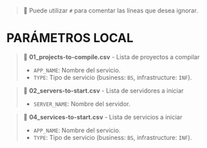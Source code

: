 > 📌 Puede utilizar `#` para comentar las líneas que desea ignorar.

# PARÁMETROS LOCAL

> 📄 **01_projects-to-compile.csv** - Lista de proyectos a compilar
>   - `APP_NAME`: Nombre del servicio.
>   - `TYPE`: Tipo de servicio (business: `BS`, infrastructure: `INF`).

> 📄 **02_servers-to-start.csv** - Lista de servidores a iniciar
>   - `SERVER_NAME`: Nombre del servidor.

> 📄 **04_services-to-start.csv** - Lista de servicios a iniciar
>   - `APP_NAME`: Nombre del servicio.
>   - `TYPE`: Tipo de servicio (business: `BS`, infrastructure: `INF`).
